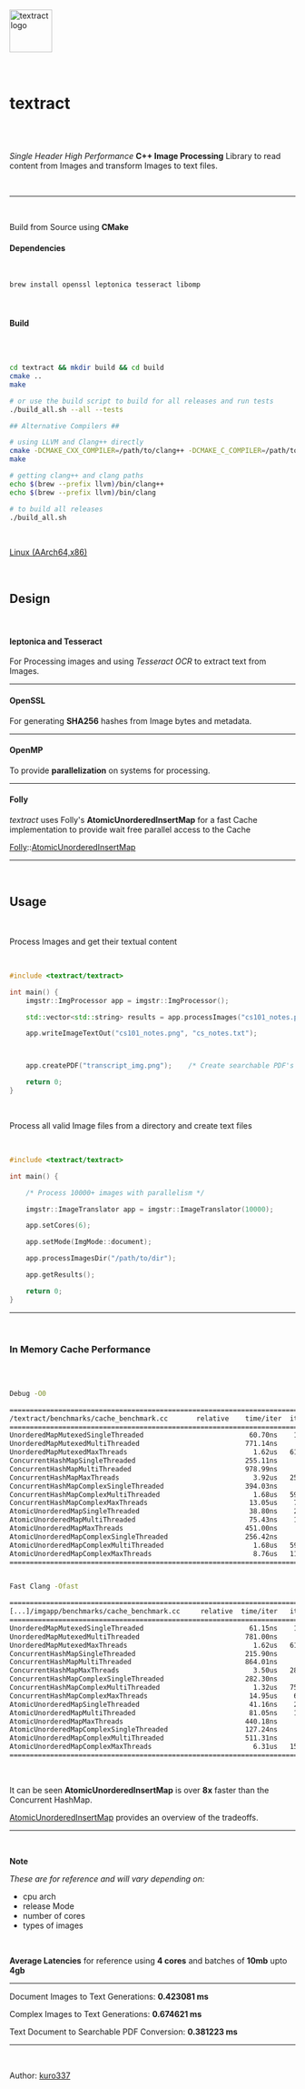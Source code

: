 <br/>
<br/>

<div align="left">
  <img alt="textract logo" height="75px" src="assets/logo.png">
</div>

<br/>
<br/>

# textract

<br/>
<br/>

_Single Header High Performance_ **C++ Image Processing** Library to read content from Images and transform Images to text files.

<br/>

<hr/>

<br/>

Build from Source using **CMake**

#### Dependencies

<br/>

```bash
brew install openssl leptonica tesseract libomp
```

<br/>

#### Build

<br/>

```bash

cd textract && mkdir build && cd build
cmake ..
make

# or use the build script to build for all releases and run tests
./build_all.sh --all --tests

## Alternative Compilers ##

# using LLVM and Clang++ directly
cmake -DCMAKE_CXX_COMPILER=/path/to/clang++ -DCMAKE_C_COMPILER=/path/to/clang ..
make

# getting clang++ and clang paths
echo $(brew --prefix llvm)/bin/clang++
echo $(brew --prefix llvm)/bin/clang

# to build all releases
./build_all.sh

```

<br/>

[Linux (AArch64,x86) ](docs/linux.md)

<br/>

## Design

<br/>

#### leptonica and Tesseract

For Processing images and using _Tesseract OCR_ to extract text from Images.

<hr/>

#### OpenSSL

For generating **SHA256** hashes from Image bytes and metadata.

<hr/>

#### OpenMP

To provide **parallelization** on systems for processing.

<hr/>

#### Folly

_textract_ uses Folly's **AtomicUnorderedInsertMap** for a fast Cache implementation to provide wait free parallel access to the Cache

[Folly](https://github.com/facebook/folly)::[AtomicUnorderedInsertMap](https://github.com/facebook/folly/blob/main/folly/AtomicUnorderedMap.h)

<hr>

<br/>

## Usage

<br/>

Process Images and get their textual content

<br/>

```cpp
#include <textract/textract>

int main() {
    imgstr::ImgProcessor app = imgstr::ImgProcessor();

    std::vector<std::string> results = app.processImages("cs101_notes.png","bio.jpeg");

    app.writeImageTextOut("cs101_notes.png", "cs_notes.txt");



    app.createPDF("transcript_img.png");    /* Create searchable PDF's from images */

    return 0;
}

```

<br/>

Process all valid Image files from a directory and create text files

<br/>

```cpp
#include <textract/textract>

int main() {

    /* Process 10000+ images with parallelism */

    imgstr::ImageTranslator app = imgstr::ImageTranslator(10000);

    app.setCores(6);

    app.setMode(ImgMode::document);

    app.processImagesDir("/path/to/dir");

    app.getResults();

    return 0;
}

```

<hr>

<br/>

### In Memory Cache Performance

<br/>

```bash

Debug -O0

============================================================================
/textract/benchmarks/cache_benchmark.cc       relative    time/iter  iters/s
============================================================================
UnorderedMapMutexedSingleThreaded                          60.70ns    16.48M
UnorderedMapMutexedMultiThreaded                          771.14ns     1.30M
UnorderedMapMutexedMaxThreads                               1.62us   618.92K
ConcurrentHashMapSingleThreaded                           255.11ns     3.92M
ConcurrentHashMapMultiThreaded                            978.99ns     1.02M
ConcurrentHashMapMaxThreads                                 3.92us   254.82K
ConcurrentHashMapComplexSingleThreaded                    394.03ns     2.54M
ConcurrentHashMapComplexMultiThreaded                       1.68us   595.64K
ConcurrentHashMapComplexMaxThreads                         13.05us    76.62K
AtomicUnorderedMapSingleThreaded                           38.80ns    25.77M
AtomicUnorderedMapMultiThreaded                            75.43ns    13.26M
AtomicUnorderedMapMaxThreads                              451.00ns     2.22M
AtomicUnorderedMapComplexSingleThreaded                   256.42ns     3.90M
AtomicUnorderedMapComplexMultiThreaded                      1.68us   593.57K
AtomicUnorderedMapComplexMaxThreads                         8.76us   114.17K
============================================================================


Fast Clang -Ofast

============================================================================
[...]/imgapp/benchmarks/cache_benchmark.cc     relative  time/iter   iters/s
============================================================================
UnorderedMapMutexedSingleThreaded                          61.15ns    16.35M
UnorderedMapMutexedMultiThreaded                          781.00ns     1.28M
UnorderedMapMutexedMaxThreads                               1.62us   616.71K
ConcurrentHashMapSingleThreaded                           215.90ns     4.63M
ConcurrentHashMapMultiThreaded                            864.01ns     1.16M
ConcurrentHashMapMaxThreads                                 3.50us   285.73K
ConcurrentHashMapComplexSingleThreaded                    282.30ns     3.54M
ConcurrentHashMapComplexMultiThreaded                       1.32us   757.35K
ConcurrentHashMapComplexMaxThreads                         14.95us    66.90K
AtomicUnorderedMapSingleThreaded                           41.16ns    24.30M
AtomicUnorderedMapMultiThreaded                            81.05ns    12.34M
AtomicUnorderedMapMaxThreads                              440.18ns     2.27M
AtomicUnorderedMapComplexSingleThreaded                   127.24ns     7.86M
AtomicUnorderedMapComplexMultiThreaded                    511.31ns     1.96M
AtomicUnorderedMapComplexMaxThreads                         6.31us   158.55K
============================================================================

```

<br/>

It can be seen **AtomicUnorderedInsertMap** is over **8x** faster than the Concurrent HashMap.

[AtomicUnorderedInsertMap](https://github.com/facebook/folly/blob/main/folly/AtomicUnorderedMap.h) provides an overview of the tradeoffs.

<hr>

<br/>

**Note**

_These are for reference and will vary depending on:_

- cpu arch
- release Mode
- number of cores
- types of images

<br/>

**Average Latencies** for reference using **4 cores** and batches of **10mb** upto **4gb**

<hr>

Document Images to Text Generations: **0.423081 ms**

Complex Images to Text Generations: **0.674621 ms**

Text Document to Searchable PDF Conversion: **0.381223 ms**

<hr>

<br/>

Author: [kuro337](https://github.com/kuro337)
